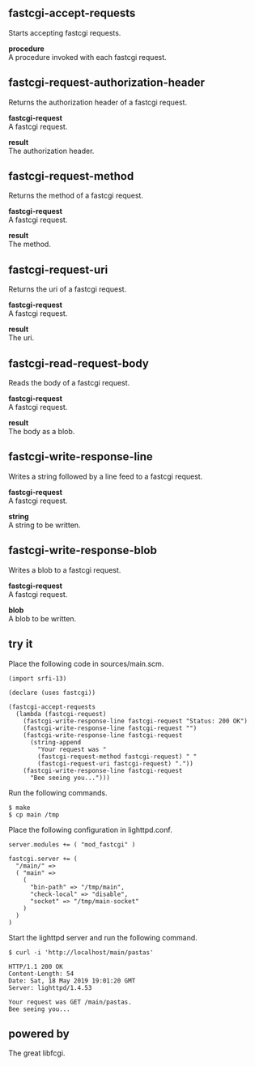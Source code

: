 fastcgi-accept-requests
-----------------------
Starts accepting fastcgi requests.

__procedure__  
A procedure invoked with each fastcgi request.

fastcgi-request-authorization-header
------------------------------------
Returns the authorization header of a fastcgi request.

__fastcgi-request__  
A fastcgi request.

__result__  
The authorization header.

fastcgi-request-method
----------------------
Returns the method of a fastcgi request.

__fastcgi-request__  
A fastcgi request.

__result__  
The method.

fastcgi-request-uri
-------------------
Returns the uri of a fastcgi request.

__fastcgi-request__  
A fastcgi request.

__result__  
The uri.

fastcgi-read-request-body
-------------------------
Reads the body of a fastcgi request.

__fastcgi-request__  
A fastcgi request.

__result__  
The body as a blob.

fastcgi-write-response-line
---------------------------
Writes a string followed by a line feed to a fastcgi request.

__fastcgi-request__  
A fastcgi request.

__string__  
A string to be written.

fastcgi-write-response-blob
---------------------------
Writes a blob to a fastcgi request.

__fastcgi-request__  
A fastcgi request.

__blob__  
A blob to be written.

try it
------
Place the following code in sources/main.scm.

    (import srfi-13)

    (declare (uses fastcgi))

    (fastcgi-accept-requests
      (lambda (fastcgi-request)
        (fastcgi-write-response-line fastcgi-request "Status: 200 OK")
        (fastcgi-write-response-line fastcgi-request "")
        (fastcgi-write-response-line fastcgi-request
          (string-append
            "Your request was "
            (fastcgi-request-method fastcgi-request) " "
            (fastcgi-request-uri fastcgi-request) "."))
        (fastcgi-write-response-line fastcgi-request
          "Bee seeing you...")))

Run the following commands.

    $ make
    $ cp main /tmp

Place the following configuration in lighttpd.conf.

    server.modules += ( "mod_fastcgi" )

    fastcgi.server += (
      "/main/" =>
      ( "main" =>
        (
          "bin-path" => "/tmp/main",
          "check-local" => "disable",
          "socket" => "/tmp/main-socket"
        )
      )
    )

Start the lighttpd server and run the following command.

    $ curl -i 'http://localhost/main/pastas'

    HTTP/1.1 200 OK
    Content-Length: 54
    Date: Sat, 18 May 2019 19:01:20 GMT
    Server: lighttpd/1.4.53

    Your request was GET /main/pastas.
    Bee seeing you...

powered by
----------
The great libfcgi.
